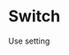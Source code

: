 # Switch

<code-preview heading="With close button">
    <sui-switch v-model="enabledSwitch" :class="enabledSwitch ? 'bg-teal-900' : 'bg-teal-700'" class="relative inline-flex flex-shrink-0 h-[38px] w-[74px] border-2 border-transparent rounded-full cursor-pointer transition-colors ease-in-out duration-200 focus:outline-none focus-visible:ring-2 focus-visible:ring-white focus-visible:ring-opacity-75">
        <span class="sr-only">Use setting</span>
        <span aria-hidden="true" :class="enabledSwitch ? 'translate-x-9' : 'translate-x-0'" class="pointer-events-none inline-block h-[34px] w-[34px] rounded-full bg-white shadow-lg transform ring-0 transition ease-in-out duration-200" />
    </sui-switch>
</code-preview>